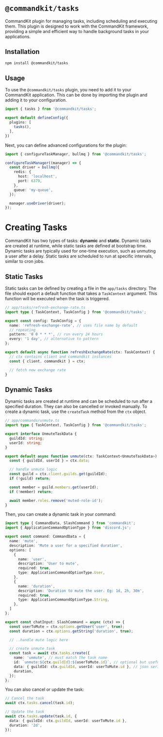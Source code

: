 # `@commandkit/tasks`

CommandKit plugin for managing tasks, including scheduling and executing them. This plugin is designed to work with the CommandKit framework, providing a simple and efficient way to handle background tasks in your applications.

## Installation

```bash
npm install @commandkit/tasks
```

## Usage

To use the `@commandkit/tasks` plugin, you need to add it to your CommandKit application. This can be done by importing the plugin and adding it to your configuration.

```ts
import { tasks } from '@commandkit/tasks';

export default defineConfig({
  plugins: [
    tasks(),
  ],
})
```

Next, you can define advanced configurations for the plugin:

```ts
import { configureTaskManager, bullmq } from '@commandkit/tasks';

configureTaskManager((manager) => {
  const driver = bullmq({
    redis: {
      host: 'localhost',
      port: 6379,
    },
    queue: 'my-queue',
  });

  manager.useDriver(driver);
});
```

# Creating Tasks

CommandKit has two types of tasks: **dynamic** and **static**. Dynamic tasks are created at runtime, while static tasks are defined at bootstrap time. Dynamic tasks are typically used for one-time execution, such as unmuting a user after a delay. Static tasks are scheduled to run at specific intervals, similar to cron jobs.

## Static Tasks

Static tasks can be defined by creating a file in the `app/tasks` directory. The file should export a default function that takes a `TaskContext` argument. This function will be executed when the task is triggered.

```ts
// app/tasks/refresh-exchange-rate.ts
import type { TaskContext, TaskConfig } from '@commandkit/tasks';

export const config: TaskConfig = {
  name: 'refresh-exchange-rate', // uses file name by default
  // repeating
  pattern: '0 0 * * *', // run every 24 hours
  every: '1 day', // alternative to pattern
};

export default async function refreshExchangeRate(ctx: TaskContext) {
  // ctx contains client and commandkit instances
  const { client, commandkit } = ctx;

  // fetch new exchange rate
}
```

## Dynamic Tasks

Dynamic tasks are created at runtime and can be scheduled to run after a specified duration. They can also be cancelled or invoked manually. To create a dynamic task, use the `createTask` method from the `ctx` object.

```ts
// app/commands/unmute.ts
import type { TaskContext, TaskConfig } from '@commandkit/tasks';

export interface UnmuteTaskData {
  guildId: string;
  userId: string;
}

export default async function unmute(ctx: TaskContext<UnmuteTaskData>) {
  const { guildId, userId } = ctx.data;

  // handle unmute logic
  const guild = ctx.client.guilds.get(guildId);
  if (!guild) return;

  const member = guild.members.get(userId);
  if (!member) return;

  await member.roles.remove('muted-role-id');
}
```

Then, you can create a dynamic task in your command:

```ts
import type { CommandData, SlashCommand } from 'commandkit';
import { ApplicationCommandOptionType } from 'discord.js';

export const command: CommandData = {
  name: 'mute',
  description: 'Mute a user for a specified duration',
  options: [
    {
      name: 'user',
      description: 'User to mute',
      required: true,
      type: ApplicationCommandOptionType.User,
    },
    {
      name: 'duration',
      description: 'Duration to mute the user. Eg: 1d, 2h, 30m',
      required: true,
      type: ApplicationCommandOptionType.String,
    },
  ]
};

export const chatInput: SlashCommand = async (ctx) => {
  const userToMute = ctx.options.getUser('user', true);
  const duration = ctx.options.getString('duration', true);

  // ..handle mute logic here

  // create unmute task
  const task = await ctx.tasks.create({
    name: 'unmute', // must match the task name
    id: `unmute:${ctx.guildId}:${userToMute.id}`, // optional but useful if you plan on cancelling or updating this task
    data: { guildId: ctx.guildId, userId: userToMute.id }, // json serializable data to be sent to the task
    duration,
  });
};
```

You can also cancel or update the task:

```ts
// Cancel the task
await ctx.tasks.cancel(task.id);

// Update the task
await ctx.tasks.update(task.id, {
  data: { guildId: ctx.guildId, userId: userToMute.id },
  duration: '2d',
});
```